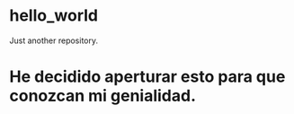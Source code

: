# hello_world
Just another repository.
# He decidido aperturar esto para que conozcan mi genialidad.
